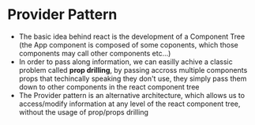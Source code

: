 # Provider Pattern
- The basic idea behind react is the development of a Component Tree (the App component is composed of some coponents, which those components may call other components etc...)
- In order to pass along information, we can easilly achive a classic problem called **prop drilling**, by passing accross multiple components props that techincally speaking they don't use, they simply pass them down to other components in the react component tree
- The Provider pattern is an alternative architecture, which allows us to access/modify information at any level of the react component tree, without the usage of prop/props drilling
